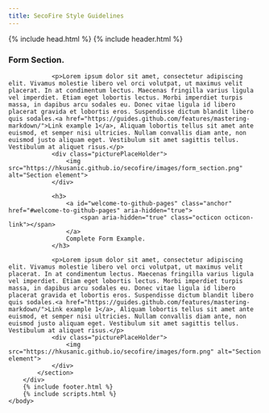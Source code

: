 ```yaml
---
title: SecoFire Style Guidelines
---
```

<html>
  {% include head.html %}
  <body>
		{% include header.html %}
		<div id="main_content_wrap" class="outer">
			<section id="main_content" class="inner">
				<h3>
					<a id="welcome-to-github-pages" class="anchor" href="#welcome-to-github-pages" aria-hidden="true">
						<span aria-hidden="true" class="octicon octicon-link"></span>
					</a>
					Form Section.
				</h3>
				
				<p>Lorem ipsum dolor sit amet, consectetur adipiscing elit. Vivamus molestie libero vel orci volutpat, ut maximus velit placerat. In at condimentum lectus. Maecenas fringilla varius ligula vel imperdiet. Etiam eget lobortis lectus. Morbi imperdiet turpis massa, in dapibus arcu sodales eu. Donec vitae ligula id libero placerat gravida et lobortis eros. Suspendisse dictum blandit libero quis sodales.<a href="https://guides.github.com/features/mastering-markdown/">Link example 1</a>, Aliquam lobortis tellus sit amet ante euismod, et semper nisi ultricies. Nullam convallis diam ante, non euismod justo aliquam eget. Vestibulum sit amet sagittis tellus. Vestibulum at aliquet risus.</p>
				<div class="picturePlaceHolder">
					<img src="https://hkusanic.github.io/secofire/images/form_section.png" alt="Section element">
				</div>

				<h3>
					<a id="welcome-to-github-pages" class="anchor" href="#welcome-to-github-pages" aria-hidden="true">
						<span aria-hidden="true" class="octicon octicon-link"></span>
					</a>
					Complete Form Example.
				</h3>
				
				<p>Lorem ipsum dolor sit amet, consectetur adipiscing elit. Vivamus molestie libero vel orci volutpat, ut maximus velit placerat. In at condimentum lectus. Maecenas fringilla varius ligula vel imperdiet. Etiam eget lobortis lectus. Morbi imperdiet turpis massa, in dapibus arcu sodales eu. Donec vitae ligula id libero placerat gravida et lobortis eros. Suspendisse dictum blandit libero quis sodales.<a href="https://guides.github.com/features/mastering-markdown/">Link example 1</a>, Aliquam lobortis tellus sit amet ante euismod, et semper nisi ultricies. Nullam convallis diam ante, non euismod justo aliquam eget. Vestibulum sit amet sagittis tellus. Vestibulum at aliquet risus.</p>
				<div class="picturePlaceHolder">
					<img src="https://hkusanic.github.io/secofire/images/form.png" alt="Section element">
				</div>
			</section>
		</div>
		{% include footer.html %}
		{% include scripts.html %}
	</body>
</html>
